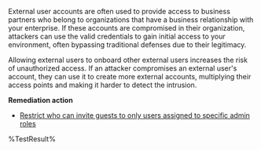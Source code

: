 External user accounts are often used to provide access to business partners who belong to organizations that have a business relationship with your enterprise. If these accounts are compromised in their organization, attackers can use the valid credentials to gain initial access to your environment, often bypassing traditional defenses due to their legitimacy.  

Allowing external users to onboard other external users increases the risk of unauthorized access. If an attacker compromises an external user's account, they can use it to create more external accounts, multiplying their access points and making it harder to detect the intrusion.

**Remediation action**

- [Restrict who can invite guests to only users assigned to specific admin roles](https://learn.microsoft.com/entra/external-id/external-collaboration-settings-configure#to-configure-guest-invite-settings?wt.mc_id=zerotrustrecommendations_automation_content_cnl_csasci)
<!--- Results --->
%TestResult%







